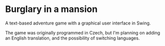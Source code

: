 # Burglary in a mansion
A text-based adventure game with a graphical 
user interface in Swing.

The game was originally programmed in Czech, but
I'm planning on adding an English translation, and 
the possibility of switching languages.